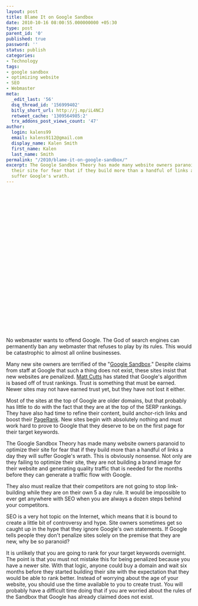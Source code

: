 ```yaml
---
layout: post
title: Blame It on Google Sandbox
date: 2010-10-16 08:00:55.000000000 +05:30
type: post
parent_id: '0'
published: true
password: ''
status: publish
categories:
- Technology
tags:
- google sandbox
- optimizing website
- SEO
- Webmaster
meta:
  _edit_last: '56'
  dsq_thread_id: '156999402'
  bitly_short_url: http://j.mp/iL4NCJ
  retweet_cache: '1309564985:2'
  trx_addons_post_views_count: '47'
author:
  login: kalens99
  email: kalens9112@gmail.com
  display_name: Kalen Smith
  first_name: Kalen
  last_name: Smith
permalink: "/2010/blame-it-on-google-sandbox/"
excerpt: The Google Sandbox Theory has made many website owners paranoid to optimize
  their site for fear that if they build more than a handful of links a day they will
  suffer Google's wrath.
---
```

<p><object width="640" height="385"><param name="movie" value="http://www.youtube.com/v/jGjGtOKJTLQ?fs=1&amp;hl=en_US" /><param name="allowFullScreen" value="true" /><param name="allowscriptaccess" value="always" /><embed src="http://www.youtube.com/v/jGjGtOKJTLQ?fs=1&amp;hl=en_US" type="application/x-shockwave-flash" allowscriptaccess="always" allowfullscreen="true" width="640" height="385"></embed></object></p>

<p>No webmaster wants to offend Google. The God of search engines can permanently ban any webmaster that refuses to play by its rules. This would be catastrophic to almost all online businesses.</p>
<p>Many new site owners are terrified of the "<a href="http://en.wikipedia.org/wiki/Sandbox_effect">Google Sandbox</a>." Despite claims from staff at Google that such a thing does not exist, these sites insist that new websites are penalized. <a href="http://www.mattcutts.com/blog/">Matt Cutts</a> has stated that Google's algorithm is based off of trust rankings. Trust is something that must be earned. Newer sites may not have earned trust yet, but they have not lost it either.</p>
<p>Most of the sites at the top of Google are older domains, but that probably has little to do with the fact that they are at the top of the SERP rankings. They have also had time to refine their content, build anchor-rich links and boost their <a href="http://en.wikipedia.org/wiki/PageRank">PageRank</a>. New sites begin with absolutely nothing and must work hard to prove to Google that they deserve to be on the first page for their target keywords.</p>
<p>The Google Sandbox Theory has made many website owners paranoid to optimize their site for fear that if they build more than a handful of links a day they will suffer Google's wrath. This is obviously nonsense. Not only are they failing to optimize their site, they are not building a brand image for their website and generating quality traffic that is needed for the months before they can generate a traffic flow with Google.</p>
<p>They also must realize that their competitors are not going to stop link-building while they are on their own 5 a day rule. It would be impossible to ever get anywhere with SEO when you are always a dozen steps behind your competitors.</p>
<p>SEO is a very hot topic on the Internet, which means that it is bound to create a little bit of controversy and hype. Site owners sometimes get so caught up in the hype that they ignore Google's own statements. If Google tells people they don't penalize sites solely on the premise that they are new, why be so paranoid?</p>
<p>It is unlikely that you are going to rank for your target keywords overnight. The point is that you must not mistake this for being penalized because you have a newer site. With that logic, anyone could buy a domain and wait six months before they started building their site with the expectation that they would be able to rank better. Instead of worrying about the age of your website, you should use the time available to you to create trust. You will probably have a difficult time doing that if you are worried about the rules of the Sandbox that Google has already claimed does not exist.</p>

